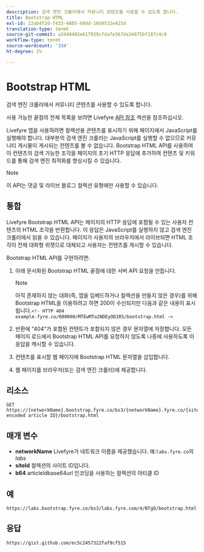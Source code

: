 ```yaml
---
description: 검색 엔진 크롤러에서 커뮤니티 콘텐츠를 사용할 수 있도록 합니다.
title: Bootstrap HTML
exl-id: 22ab4f2d-f433-4805-b0dd-16d4531e425d
translation-type: tm+mt
source-git-commit: a2449482e617939cfda7e367da34875bf187c4c9
workflow-type: tm+mt
source-wordcount: '334'
ht-degree: 1%

---
```


# Bootstrap HTML

검색 엔진 크롤러에서 커뮤니티 콘텐츠를 사용할 수 있도록 합니다.

사용 가능한 끝점의 전체 목록을 보려면 Livefyre [API 참조](https://api.livefyre.com/docs) 섹션을 참조하십시오.

Livefyre 앱을 사용하려면 컬렉션용 콘텐츠를 표시하기 위해 페이지에서 JavaScript를 실행해야 합니다. 대부분의 검색 엔진 크롤러는 JavaScript를 실행할 수 없으므로 커뮤니티 게시물이 게시되는 컨텐츠를 볼 수 없습니다. Bootstrap HTML API를 사용하여 이 컨텐츠의 검색 가능한 조각을 페이지의 초기 HTTP 응답에 추가하여 컨텐츠 및 키워드를 통해 검색 엔진 최적화를 향상시킬 수 있습니다.

>[!NOTE]
>
>이 API는 댓글 및 라이브 블로그 컬렉션 유형에만 사용할 수 있습니다.

## 통합

Livefyre Bootstrap HTML API는 페이지의 HTTP 응답에 포함될 수 있는 사용자 컨텐츠의 HTML 조각을 반환합니다. 이 응답은 JavaScript를 실행하지 않고 검색 엔진 크롤러에서 읽을 수 있습니다. 페이지가 사용자의 브라우저에서 라이브되면 HTML 조각이 전체 대화형 위젯으로 대체되고 사용자는 컨텐츠를 게시할 수 있습니다.

Bootstrap HTML API를 구현하려면:

1. 아래 문서화된 Bootstrap HTML 끝점에 대한 서버 API 요청을 만듭니다.

   >[!NOTE]
   >
   >아직 존재하지 않는 대화(즉, 앱을 임베드하거나 컬렉션을 만들지 않은 경우)를 위해 Bootstrap HTML을 이용하려고 하면 200이 수신되지만 다음과 같은 내용이 표시됩니다.`<!- HTTP 404 example.fyre.co/000000/MTEwMTo2NDEyOD1RS/bootstrap.html ->`

1. 반환에 &quot;404&quot;가 포함된 컨텐트가 포함되지 않은 경우 문자열에 저장합니다. 모든 페이지 로드에서 Bootstrap HTML API를 요청하지 않도록 나중에 사용하도록 이 응답을 캐시할 수 있습니다.
1. 컨텐츠를 표시할 웹 페이지에 Bootstrap HTML 문자열을 삽입합니다.
1. 웹 페이지를 브라우저(또는 검색 엔진 크롤러)에 제공합니다.

## 리소스

```
GET https://{networkName}.bootstrap.fyre.co/bs3/{networkName}.fyre.co/{siteId}/{base64 encoded article ID}/bootstrap.html 
```

## 매개 변수

* **networkName** Livefyre가 네트워크 이름을 제공했습니다. 예:`labs.fyre.co`의 *labs*
* **siteId** 컬렉션의 사이트 ID입니다.
* **b64** articleIdbase64url 인코딩을 사용하는 컬렉션의 아티클 ID

## 예

```
https://labs.bootstrap.fyre.co/bs3/labs.fyre.com/4/NTg0/bootstrap.html 
```

## 응답

```
https://gist.github.com/ec5c2457322faf9cf515 
```
